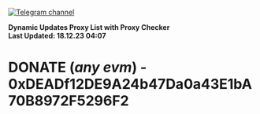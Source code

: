 [![Telegram channel](https://img.shields.io/endpoint?url=https://runkit.io/damiankrawczyk/telegram-badge/branches/master?url=https://t.me/n4z4v0d)](https://t.me/n4z4v0d) 

**Dynamic Updates Proxy List with Proxy Checker**  
**Last Updated: 18.12.23 04:07**

# DONATE (_any evm_) - 0xDEADf12DE9A24b47Da0a43E1bA70B8972F5296F2
